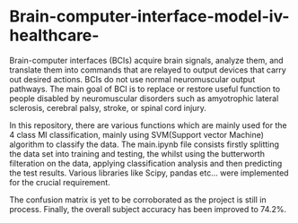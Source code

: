 # Brain-computer-interface-model-iv-healthcare-

Brain-computer interfaces (BCIs) acquire brain signals, analyze them, and translate them into commands that are relayed to output devices that carry out desired actions. BCIs do not use normal neuromuscular output pathways. The main goal of BCI is to replace or restore useful function to people disabled by neuromuscular disorders such as amyotrophic lateral sclerosis, cerebral palsy, stroke, or spinal cord injury. 

In this repository, there are various functions which are mainly used for the 4 class MI classification, mainly using SVM(Support vector Machine) algorithm to classify the data.
The main.ipynb file consists firstly splitting the data set into training and testing, the whilst using the butterworth filteration on the data, applying classification analysis and then predicting the test results.
Various libraries like Scipy, pandas etc... were implemented for the crucial requirement.

The confusion matrix is yet to be corroborated as the project is still in process. Finally, the overall subject accuracy has been improved to 74.2%.
